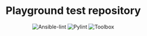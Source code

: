 <div align="center" markdown="1">

# Playground test repository

![Ansible-lint](https://github.com/Constantin07/test/actions/workflows/ansible-lint.yml/badge.svg)
![Pylint](https://github.com/Constantin07/test/actions/workflows/pylint-check.yml/badge.svg)
![Toolbox](https://github.com/Constantin07/test/actions/workflows/tool-box.yml/badge.svg)

</div>
